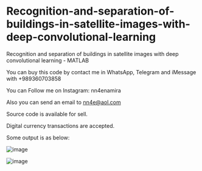 # Recognition-and-separation-of-buildings-in-satellite-images-with-deep-convolutional-learning
Recognition and separation of buildings in satellite images with deep convolutional learning - MATLAB

You can buy this code by contact me in WhatsApp, Telegram and iMessage with +989360703858

You can Follow me on Instagram: nn4enamira

Also you can send an email to nn4e@aol.com

Source code is available for sell.

Digital currency transactions are accepted.

Some output is as below:

![image](https://github.com/user-attachments/assets/a0963b26-baf7-4aec-a432-0501ab07e407)

![image](https://github.com/user-attachments/assets/9961d75f-a6d8-43bd-988c-9700571f1e87)


